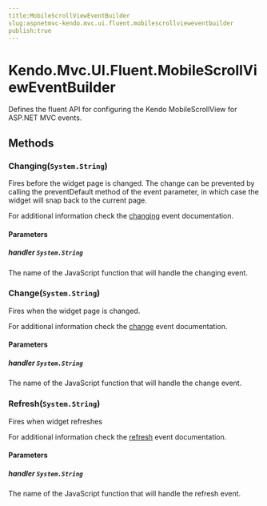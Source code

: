 ```yaml
---
title:MobileScrollViewEventBuilder
slug:aspnetmvc-kendo.mvc.ui.fluent.mobilescrollvieweventbuilder
publish:true
---
```


# Kendo.Mvc.UI.Fluent.MobileScrollViewEventBuilder
Defines the fluent API for configuring the Kendo MobileScrollView for ASP.NET MVC events.



## Methods

### Changing(`System.String`)
Fires before the widget page is changed. The change can be prevented by calling the preventDefault method of the event parameter, in which case the widget will snap back to the current page.

For additional information check the [changing](/api/web/mobilescrollview#events-changing) event documentation.


#### Parameters

##### handler `System.String`
The name of the JavaScript function that will handle the changing event.





### Change(`System.String`)
Fires when the widget page is changed.

For additional information check the [change](/api/web/mobilescrollview#events-change) event documentation.


#### Parameters

##### handler `System.String`
The name of the JavaScript function that will handle the change event.





### Refresh(`System.String`)
Fires when widget refreshes

For additional information check the [refresh](/api/web/mobilescrollview#events-refresh) event documentation.


#### Parameters

##### handler `System.String`
The name of the JavaScript function that will handle the refresh event.






 
